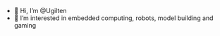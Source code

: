 - 👋 Hi, I’m @Ugilten
- 👀 I’m interested in embedded computing, robots, model building and gaming

<!---
Ugilten/Ugilten is a ✨ special ✨ repository because its `README.md` (this file) appears on your GitHub profile.
You can click the Preview link to take a look at your changes.
--->
